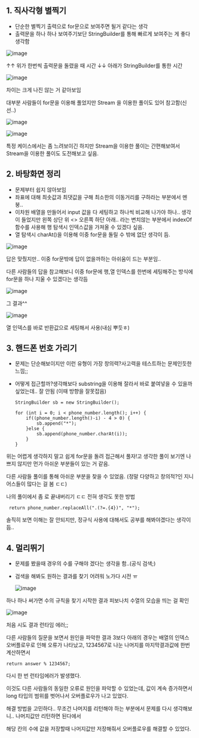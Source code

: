 
## 1. 직사각형 별찍기
  - 단순한 별찍기 출력으로 for문으로 보여주면 될거 같다는 생각
  - 출력문을 하나 하나 보여주기보단 StringBuilder를 통해 빠르게 보여주는 게 좋다 생각함

![image](https://github.com/jongjin55/daily_99/assets/44630719/3751144f-b9c4-4494-8216-6b84ef2290b4)

↑↑ 위가 한번씩 출력문을 돌렸을 때 시간
↓↓ 아래가 StringBuilder를 통한 시간

![image](https://github.com/jongjin55/daily_99/assets/44630719/30953c57-4783-4238-9631-ec813830b488)

차이는 크게 나진 않는 거 같아보임

대부분 사람들이 for문을 이용해 풀었지만 Stream 을 이용한 풀이도 있어 참고함(신선..)

![image](https://github.com/jongjin55/daily_99/assets/44630719/7d876b4a-59d3-4da5-9ace-c12c4f53e85d)

![image](https://github.com/jongjin55/daily_99/assets/44630719/b75af167-2ecf-400e-8cd9-0eae3049ddc0)

특정 케이스에서는 좀 느려보이긴 하지만
Stream을 이용한 풀이는 간편해보여서 Stream을 이용한 풀이도 도전해보고 싶음.

## 2. 바탕화면 정리
  - 문제부터 쉽지 않아보임
  - 좌표에 대해 최솟값과 최댓값을 구해 최소한의 이동거리를 구하라는 부분에서 멘붕..
  - 이차원 배열을 만들어서 input 값을 다 세팅하고 하나씩 비교해 나가야 하나.. 생각이 들었지만
    왼쪽 상단 위 <> 오른쪽 하단 아래.. 라는 변치않는 부분에서 indexOf 함수를 사용해 행 탐색시 인덱스값을 가져올 수 있겠다 싶음.
  - 열 탐색시 charAt()을 이용해 이중 for문을 돌릴 수 밖에 없단 생각이 듬.

![image](https://github.com/jongjin55/daily_99/assets/44630719/03a43b5d-2280-4258-846b-2dda1bb34ca7)

답은 맞췄지만.. 이중 for문밖에 답이 없을까하는 아쉬움이 드는 부분임..

다른 사람들의 답을 참고해보니 이중 for문에 행,열 인덱스를 한번에 세팅해주는 방식에 for문을 하나 지울 수 있겠다는 생각듬

![image](https://github.com/jongjin55/daily_99/assets/44630719/090a7e7f-a886-464d-a93e-77dcda137477)


그 결과^^

![image](https://github.com/jongjin55/daily_99/assets/44630719/257d9e18-b5b1-4471-b948-630e78188f4c)

열 인덱스를 바로 반환값으로 세팅해서 사용(내심 뿌듯ㅎ)

## 3. 핸드폰 번호 가리기
  - 문제는 단순해보이지만 이런 유형이 가장 창의력?사고력을 테스트하는 문제인듯한 느낌;;
  - 어떻게 접근할까?생각해보다 substring을 이용해 잘라서 바로 붙여넣을 수 있을까 싶었는데.. 잘 안됨 (이때 방향을 잘못잡음)

        StringBuilder sb = new StringBuilder();

        for (int i = 0; i < phone_number.length(); i++) {
            if((phone_number.length()-i) - 4 > 0) {
                sb.append("*");    
            }else {
                sb.append(phone_number.charAt(i));    
            }
        }

위는 어렵게 생각하지 말고 쉽게 for문을 돌려 접근해서 풀자!고 생각한 풀이
보기엔 나쁘지 않지만 먼가 아쉬운 부분들이 있는 거 같음.

다른 사람들 풀이를 통해 아쉬운 부분을 찾을 수 있었음. (정말 다양하고 창의적?인 지니어스들이 많다는 걸 봄 ㄷㄷ)

나의 풀이에서 좀 로 끝내버리기 ㄷㄷ 전혀 생각도 못한 방법

     return phone_number.replaceAll(".(?=.{4})", "*");

솔직히 보면 이해는 잘 안되지만, 정규식 사용에 대해서도 공부를 해봐야겠다는 생각이 듬..


## 4. 멀리뛰기
 - 문제를 봤을때 경우의 수를 구해야 겠다는 생각을 함..(공식 검색;)
 - 검색을 해봐도 원하는 결과를 찾기 어려워 노가다 시전 ㅠ
   
   ![image](https://github.com/jongjin55/daily_99/assets/44630719/542aa9b2-933c-4d33-9b23-265ee2ebcef9)

하나 하나 써가면 수의 규칙을 찾기 시작한 결과 피보나치 수열의 모습을 띄는 걸 확인

![image](https://github.com/jongjin55/daily_99/assets/44630719/c9745455-1f3b-4496-a4f2-df699ef13c86)

처음 시도 결과 런타임 에러;;

다른 사람들의 질문을 보면서 원인을 파악한 결과 3보다 아래의 경우는 배열의 인덱스 오버플로우로 인해 오류가 나타났고,
1234567로 나눈 나머지를 마지막결과값에 한번 계산하면서
    
    return answer % 1234567;

다시 한 번 런타임에러가 발생했다.

이것도 다른 사람들의 동일한 오류로 원인을 파악할 수 있었는데, 값이 계속 증가하면서 long 타입의 범위를 벗어나서
오버플로우가 나고 있었다.

해결 방법을 고민하다.. 무조건 나머지를 리턴해야 하는 부분에서 문제를 다시 생각해보니.. 나머지값만 리턴하면 된다에서

해당 칸의 수에 값을 저장할때 나머지값만 저장해줘서 오버플로우를 해결할 수 있었다.



